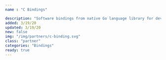 ```yaml
---
name : "C Bindings"

description: "Software bindings from native Go language library for developing applications in C"
added: 3/19/20
updated: 3/19/20
new: false
img: "/img/partners/c-binding.svg"
class: "partner"
categories: "Bindings"
ready: true
---
```

